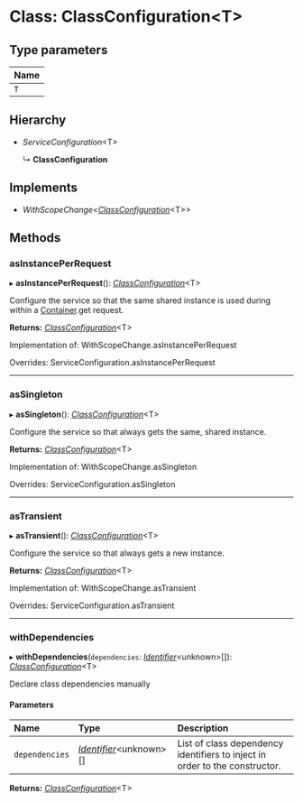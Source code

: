 # Class: ClassConfiguration<T\>

## Type parameters

| Name |
| :------ |
| `T` |

## Hierarchy

- *ServiceConfiguration*<T\>

  ↳ **ClassConfiguration**

## Implements

- *WithScopeChange*<[*ClassConfiguration*](classconfiguration.md)<T\>\>

## Methods

### asInstancePerRequest

▸ **asInstancePerRequest**(): [*ClassConfiguration*](classconfiguration.md)<T\>

Configure the service so that the same shared instance is used during
within a [Container](container.md).get request.

**Returns:** [*ClassConfiguration*](classconfiguration.md)<T\>

Implementation of: WithScopeChange.asInstancePerRequest

Overrides: ServiceConfiguration.asInstancePerRequest

___

### asSingleton

▸ **asSingleton**(): [*ClassConfiguration*](classconfiguration.md)<T\>

Configure the service so that always gets the same, shared instance.

**Returns:** [*ClassConfiguration*](classconfiguration.md)<T\>

Implementation of: WithScopeChange.asSingleton

Overrides: ServiceConfiguration.asSingleton

___

### asTransient

▸ **asTransient**(): [*ClassConfiguration*](classconfiguration.md)<T\>

Configure the service so that always gets a new instance.

**Returns:** [*ClassConfiguration*](classconfiguration.md)<T\>

Implementation of: WithScopeChange.asTransient

Overrides: ServiceConfiguration.asTransient

___

### withDependencies

▸ **withDependencies**(`dependencies`: [*Identifier*](../README.md#identifier)<unknown\>[]): [*ClassConfiguration*](classconfiguration.md)<T\>

Declare class dependencies manually

#### Parameters

| Name | Type | Description |
| :------ | :------ | :------ |
| `dependencies` | [*Identifier*](../README.md#identifier)<unknown\>[] | List of class dependency identifiers to inject in order to the constructor. |

**Returns:** [*ClassConfiguration*](classconfiguration.md)<T\>
